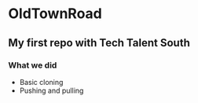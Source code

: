 # OldTownRoad

## My first repo with Tech Talent South

### What we did
* Basic cloning
* Pushing and pulling

